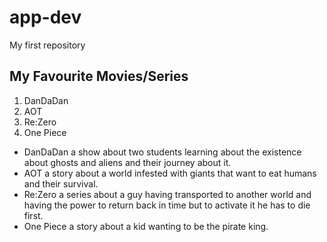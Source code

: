 # app-dev
My first repository

## My Favourite Movies/Series

1. DanDaDan
2. AOT
3. Re:Zero
4. One Piece

- DanDaDan a show about two students learning about the existence about ghosts and aliens and their journey about it.
- AOT a story about a world infested with giants that want to eat humans and their survival.
- Re:Zero a series about a guy having transported to another world and having the power to return back in time but to activate it he has to die first.
- One Piece a story about a kid wanting to be the pirate king.
